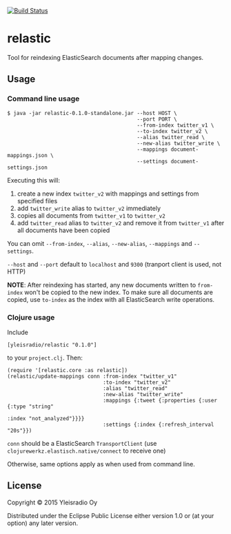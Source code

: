[![Build Status](https://travis-ci.org/Yleisradio/relastic.svg?branch=master)](https://travis-ci.org/Yleisradio/relastic)

# relastic

Tool for reindexing ElasticSearch documents after mapping changes.

## Usage 

### Command line usage

    $ java -jar relastic-0.1.0-standalone.jar --host HOST \
                                              --port PORT \
                                              --from-index twitter_v1 \
                                              --to-index twitter_v2 \
                                              --alias twitter_read \
                                              --new-alias twitter_write \
                                              --mappings document-mappings.json \
                                              --settings document-settings.json

Executing this will:

1. create a new index `twitter_v2` with mappings and settings from specified files
2. add `twitter_write` alias to `twitter_v2` immediately
3. copies all documents from `twitter_v1` to `twitter_v2`
4. add `twitter_read` alias to `twitter_v2` and remove it from `twitter_v1` after all documents have been copied

You can omit `--from-index`, `--alias`, `--new-alias`, `--mappings` and `--settings`.

`--host` and `--port` default to `localhost` and `9300` (tranport client is used, not HTTP)

**NOTE**: After reindexing has started, any new documents written to `from-index` won't be copied
to the new index. To make sure all documents are copied, use `to-index` as the index with all
ElasticSearch write operations.

### Clojure usage

Include

    [yleisradio/relastic "0.1.0"]

to your `project.clj`. Then:

    (require '[relastic.core :as relastic])
    (relastic/update-mappings conn :from-index "twitter_v1"
                                   :to-index "twitter_v2"
                                   :alias "twitter_read"
                                   :new-alias "twitter_write"
                                   :mappings {:tweet {:properties {:user {:type "string"
                                                                          :index "not_analyzed"}}}}
                                   :settings {:index {:refresh_interval "20s"}})

`conn` should be a ElasticSearch `TransportClient` (use `clojurewerkz.elastisch.native/connect` to receive one)

Otherwise, same options apply as when used from command line.

## License

Copyright © 2015 Yleisradio Oy

Distributed under the Eclipse Public License either version 1.0 or (at your option) any later version.
